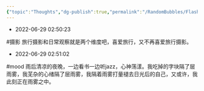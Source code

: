 ```yaml
---
{"topic":"Thoughts","dg-publish":true,"permalink":"/RandomBubbles/FlashThoughts/2022-06-29/","dgPassFrontmatter":true,"noteIcon":""}
---
```


- 2022-06-29 02:50:23

#摄影 旅行摄影和日常观察就是两个维度吧，喜爱旅行，又不再喜爱旅行摄影。


- 2022-06-29 02:51:02

#mood 雨后清凉的夜晚，一边看书一边听jazz，心神荡漾。我吃掉的字块隔了层雨雾，我芜杂的心绪隔了层雨雾，我隔着雨雾打量褪去日光后的自己，又或许，我此刻正在雨雾之中。